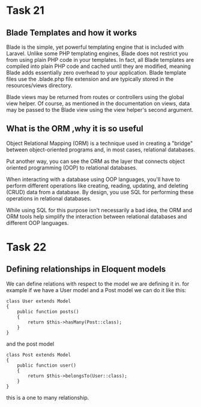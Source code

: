 # Task 21
## Blade Templates and how it works
Blade is the simple, yet powerful templating engine that is included with Laravel. Unlike some PHP templating engines, Blade does not restrict you from using plain PHP code in your templates. In fact, all Blade templates are compiled into plain PHP code and cached until they are modified, meaning Blade adds essentially zero overhead to your application. Blade template files use the .blade.php file extension and are typically stored in the resources/views directory.

Blade views may be returned from routes or controllers using the global view helper. Of course, as mentioned in the documentation on views, data may be passed to the Blade view using the view helper's second argument.

## What is the ORM ,why it is so useful
Object Relational Mapping (ORM) is a technique used in creating a "bridge" between object-oriented programs and, in most cases, relational databases.

Put another way, you can see the ORM as the layer that connects object oriented programming (OOP) to relational databases.

When interacting with a database using OOP languages, you'll have to perform different operations like creating, reading, updating, and deleting (CRUD) data from a database. By design, you use SQL for performing these operations in relational databases.

While using SQL for this purpose isn't necessarily a bad idea, the ORM and ORM tools help simplify the interaction between relational databases and different OOP languages.

# Task 22
## Defining relationships in Eloquent models
We can define relations with respect to the model we are defining it in. for example if we have a User model and a Post model we can do it like this:
```
class User extends Model
{
    public function posts()
    {
        return $this->hasMany(Post::class);
    }
}
```

and the post model
```
class Post extends Model
{
    public function user()
    {
        return $this->belongsTo(User::class);
    }
}
```
this is a one to many relationship.



